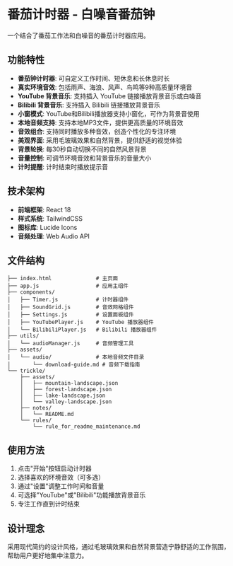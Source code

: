 # 番茄计时器 - 白噪音番茄钟

一个结合了番茄工作法和白噪音的番茄计时器应用。

## 功能特性

- **番茄钟计时器**: 可自定义工作时间、短休息和长休息时长
- **真实环境音效**: 包括雨声、海浪、风声、鸟鸣等9种高质量环境音
- **YouTube 背景音乐**: 支持插入 YouTube 链接播放背景音乐或白噪音
- **Bilibili 背景音乐**: 支持插入 Bilibili 链接播放背景音乐
- **小窗模式**: YouTube和Bilibili播放器支持小窗化，可作为背景音使用
- **本地音频支持**: 支持本地MP3文件，提供更高质量的环境音效
- **音效组合**: 支持同时播放多种音效，创造个性化的专注环境
- **美观界面**: 采用毛玻璃效果和自然背景，提供舒适的视觉体验
- **背景轮换**: 每30秒自动切换不同的自然风景背景
- **音量控制**: 可调节环境音效和背景音乐的音量大小
- **计时提醒**: 计时结束时播放提示音

## 技术架构

- **前端框架**: React 18
- **样式系统**: TailwindCSS
- **图标库**: Lucide Icons
- **音频处理**: Web Audio API

## 文件结构

```
├── index.html              # 主页面
├── app.js                  # 应用主组件
├── components/
│   ├── Timer.js            # 计时器组件
│   ├── SoundGrid.js        # 音效网格组件
│   ├── Settings.js         # 设置面板组件
│   ├── YouTubePlayer.js    # YouTube 播放器组件
│   └── BilibiliPlayer.js   # Bilibili 播放器组件
├── utils/
│   └── audioManager.js     # 音频管理工具
├── assets/
│   └── audio/              # 本地音频文件目录
│       └── download-guide.md # 音频下载指南
└── trickle/
    ├── assets/
    │   ├── mountain-landscape.json
    │   ├── forest-landscape.json
    │   ├── lake-landscape.json
    │   └── valley-landscape.json
    ├── notes/
    │   └── README.md
    └── rules/
        └── rule_for_readme_maintenance.md
```

## 使用方法

1. 点击"开始"按钮启动计时器
2. 选择喜欢的环境音效（可多选）
3. 通过"设置"调整工作时间和音量
4. 可选择"YouTube"或"Bilibili"功能播放背景音乐
5. 专注工作直到计时结束

## 设计理念

采用现代简约的设计风格，通过毛玻璃效果和自然背景营造宁静舒适的工作氛围，帮助用户更好地集中注意力。